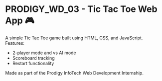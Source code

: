 # PRODIGY_WD_03 - Tic Tac Toe Web App 🎮

A simple Tic Tac Toe game built using HTML, CSS, and JavaScript.  
Features:
- 2-player mode and vs AI mode
- Scoreboard tracking
- Restart functionality

Made as part of the Prodigy InfoTech Web Development Internship.
